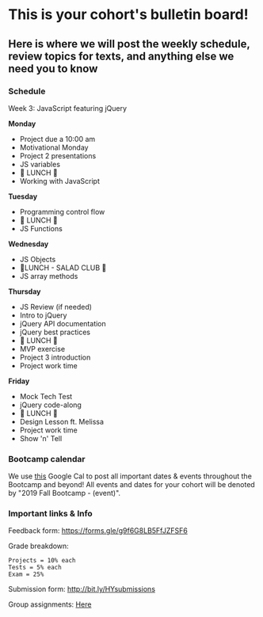 # This is your cohort's bulletin board! 
## Here is where we will post the weekly schedule, review topics for texts, and anything else we need you to know

### Schedule

Week 3:  JavaScript featuring jQuery


**Monday**

* Project due a 10:00 am
* Motivational Monday
* Project 2 presentations
* JS variables
* 🍴 LUNCH 🍴
* Working with JavaScript


**Tuesday**

* Programming control flow
* 🍴 LUNCH 🍴
* JS Functions

**Wednesday**

* JS Objects
* 🥗LUNCH - SALAD CLUB 🥗
* JS array methods

**Thursday**

* JS Review (if needed)
* Intro to jQuery
* jQuery API documentation
* jQuery best practices
* 🍴 LUNCH 🍴
* MVP exercise
* Project 3 introduction
* Project work time

**Friday**

* Mock Tech Test
* jQuery code-along
* 🍴 LUNCH 🍴
* Design Lesson ft. Melissa
* Project work time
* Show 'n' Tell


### Bootcamp calendar
We use [this](https://calendar.google.com/calendar/embed?src=hackeryou.com_ckj6930nr6kraakaisos09cccs%40group.calendar.google.com&ctz=America%2FToronto) Google Cal to post all important dates & events throughout the Bootcamp and beyond! All events and dates for your cohort will be denoted by "2019 Fall Bootcamp - (event)".

### Important links & Info
Feedback form: https://forms.gle/g9f6G8LB5FfJZFSF6

Grade breakdown:
```
Projects = 10% each
Tests = 5% each
Exam = 25%
```

Submission form: http://bit.ly/HYsubmissions

Group assignments: [Here](https://docs.google.com/spreadsheets/d/1qw-dnRppkzRaXscOvdPusE1SHsEiSGnHQrPoRf2kujU/edit#gid=1112317742)


